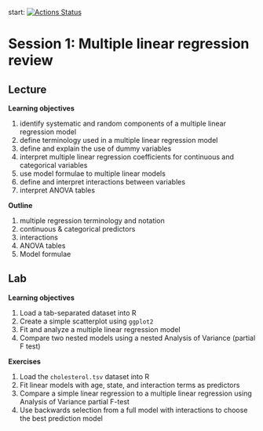 start:   <!-- badges -->
  [![Actions Status](https://github.com/waldronbios2/session1/workflows/build/badge.svg)](https://github.com/waldronbios2/session1/actions)
  <!-- badges: end -->

# Session 1: Multiple linear regression review

## Lecture

**Learning objectives**

1. identify systematic and random components of a multiple linear regression model
2. define terminology used in a multiple linear regression model
3. define and explain the use of dummy variables
4. interpret multiple linear regression coefficients for continuous and categorical variables
5. use model formulae to multiple linear models
6. define and interpret interactions between variables
7. interpret ANOVA tables


**Outline**

1. multiple regression terminology and notation
2. continuous & categorical predictors
3. interactions
4. ANOVA tables
5. Model formulae

## Lab

**Learning objectives**

1. Load a tab-separated dataset into R
2. Create a simple scatterplot using `ggplot2`
3. Fit and analyze a multiple linear regression model
4. Compare two nested models using a nested Analysis of Variance (partial F test)

**Exercises**

1. Load the `cholesterol.tsv` dataset into R
2. Fit linear models with age, state, and interaction terms as predictors
3. Compare a simple linear regression to a multiple linear regression using Analysis of Variance partial F-test
4. Use backwards selection from a full model with interactions to choose the best prediction model

